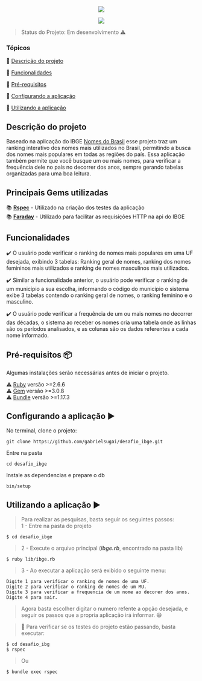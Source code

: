 <center><img src="https://i.imgur.com/qeK8SDQ.png"/></center>

<p align="center">
  <img src="https://img.shields.io/static/v1?label=Ruby&message=2.6.6&color=red&style=for-the-badge&logo=ruby"/>
</p>

> Status do Projeto: Em desenvolvimento :warning:

### Tópicos 

:small_blue_diamond: [Descrição do projeto](#descrição-do-projeto)

:small_blue_diamond: [Funcionalidades](#funcionalidades)

:small_blue_diamond: [Pré-requisitos](#pré-requisitos)

:small_blue_diamond: [Configurando a aplicação](#configurando-a-aplicação-arrow_forward)

:small_blue_diamond: [Utilizando a aplicação](#utilizando-a-aplicação-arrow_forward)

## Descrição do projeto 

<p allign="justify">Baseado na aplicação do IBGE <a href="https://censo2010.ibge.gov.br/nomes/#/search/response/235)">Nomes do Brasil</a> esse projeto traz um ranking interativo dos nomes mais utilizados no Brasil, permitindo a busca dos nomes mais populares em todas as regiões do país. Essa aplicação também permite que você busque um ou mais nomes, para verificar a frequência dele no país no decorrer dos anos, sempre gerando tabelas organizadas para uma boa leitura.</p>

## Principais Gems utilizadas

:books: [**Rspec**](https://github.com/rspec/rspec) - Utilizado na criação dos testes da aplicação\
:books: [**Faraday**](https://github.com/lostisland/faraday) - Utilizado para facilitar as requisições HTTP na api do IBGE



## Funcionalidades

:heavy_check_mark: O usuário pode verificar o ranking de nomes mais populares em uma UF desejada, exibindo 3 tabelas: Ranking geral de nomes, ranking dos nomes femininos mais utilizados e ranking de nomes masculinos mais utilizados.

:heavy_check_mark: Similar a funcionalidade anterior, o usuário pode verificar o ranking de um município a sua escolha, informando o código do município o sistema exibe 3 tabelas contendo o ranking geral de nomes, o ranking feminino e o masculino.

:heavy_check_mark: O usuário pode verificar a frequência de um ou mais nomes no decorrer das décadas, o sistema ao receber os nomes cria uma tabela onde as linhas são os períodos analisados, e as colunas são os dados referentes a cada nome informado.


## Pré-requisitos :package:

Algumas instalações serão necessárias antes de iniciar o projeto. 

:warning: [Ruby](https://www.ruby-lang.org/pt/documentation/installation/) versão >=2.6.6\
:warning: [Gem](https://rubygems.org/pages/download?locale=pt-BR) versão >=3.0.8\
:warning: [Bundle](https://bundler.io/man/bundle-install.1.html) versão >=1.17.3


## Configurando a aplicação :arrow_forward:

No terminal, clone o projeto: 

```
git clone https://github.com/gabrielsugai/desafio_ibge.git
```
Entre na pasta
```
cd desafio_ibge
```
Instale as dependencias e prepare o db
```
bin/setup
```


## Utilizando a aplicação :arrow_forward:

> Para realizar as pesquisas, basta seguir os seguintes passos:\
> 1 - Entre na pasta do projeto
```
$ cd desafio_ibge
```
> 2 - Execute o arquivo principal (***ibge.rb***, encontrado na pasta lib)
```
$ ruby lib/ibge.rb
```
> 3 - Ao executar a aplicação será exibido o seguinte menu:
```
Digite 1 para verificar o ranking de nomes de uma UF.
Digite 2 para verificar o ranking de nomes de um MU.
Digite 3 para verificar a frequencia de um nome ao decorer dos anos.
Digite 4 para sair.

```
> Agora basta escolher digitar o numero refente a opção desejada, e seguir os passos que a propria aplicação irá informar. :smile:

> :memo: Para verificar se os testes do projeto estão passando, basta executar:
```
$ cd desafio_ibg
$ rspec
```
> Ou
```
$ bundle exec rspec
```
